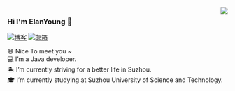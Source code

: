 <img align='right' src="https://github-readme-stats.vercel.app/api?username=ElanYoung&show_icons=true">

### Hi I'm ElanYoung 👋

[![博客](https://img.shields.io/static/v1?label=%E5%8D%9A%E5%AE%A2&message=starimmortal.com&color=orange&logo=bloglovin&style=flat-square&logoColor=white)](https://doc.starimmortal.com/)
[![邮箱](https://img.shields.io/static/v1?label=邮箱&message=%20&color=5194f0&logo=gmail&style=flat-square&logoColor=white)](mailto:991658923@qq.com)


😄 Nice To meet you ~  
💻 I’m a Java developer.  
🏝️ I’m currently striving for a better life in Suzhou.  
🎓 I’m currently studying at Suzhou University of Science and Technology.  
